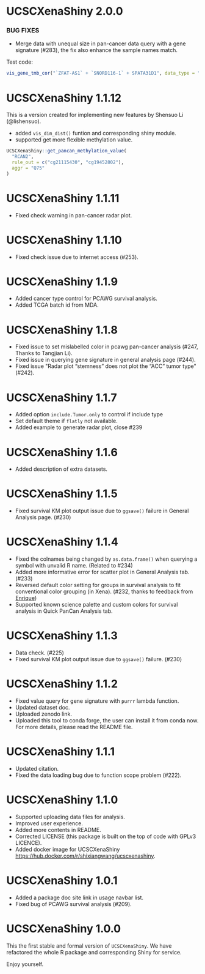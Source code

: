 # UCSCXenaShiny 2.0.0

### BUG FIXES

- Merge data with unequal size in pan-cancer data query with a gene signature (#283), the fix also enhance the
sample names match.

Test code:

```r
vis_gene_tmb_cor("`ZFAT-AS1` + `SNORD116-1` + SPATA31D1", data_type = "methylation")
```

# UCSCXenaShiny 1.1.12

This is a version created for implementing new features by Shensuo Li (@lishensuo).

- added `vis_dim_dist()` funtion and corresponding shiny module.
- supported get more flexible methylation value.

```r
UCSCXenaShiny::get_pancan_methylation_value(
  "RCAN2",
  rule_out = c("cg21115430", "cg19452802"), 
  aggr = "Q75"
)
```

# UCSCXenaShiny 1.1.11

- Fixed check warning in pan-cancer radar plot.

# UCSCXenaShiny 1.1.10

- Fixed check issue due to internet access (#253).

# UCSCXenaShiny 1.1.9

- Added cancer type control for PCAWG survival analysis.
- Added TCGA batch id from MDA.

# UCSCXenaShiny 1.1.8

- Fixed issue to set mislabelled color in pcawg pan-cancer analysis (#247, Thanks to Tangjian Li).
- Fixed issue in querying gene signature in general analysis page (#244).
- Fixed issue "Radar plot “stemness” does not plot the “ACC” tumor type" (#242).

# UCSCXenaShiny 1.1.7

- Added option `include.Tumor.only` to control if include type 
- Set default theme if `flatly` not available.
- Added example to generate radar plot, close #239

# UCSCXenaShiny 1.1.6

- Added description of extra datasets.

# UCSCXenaShiny 1.1.5

- Fixed survival KM plot output issue due to `ggsave()` failure in General Analysis page. (#230)

# UCSCXenaShiny 1.1.4

- Fixed the colnames being changed by `as.data.frame()` when querying a symbol with unvalid R name. (Related to #234)
- Added more informative error for scatter plot in General Analysis tab. (#233)
- Reversed default color setting for groups in survival analysis to fit conventional color grouping (in Xena).
(#232, thanks to feedback from [Enrique](https://github.com/quiquemedina))
- Supported known science palette and custom colors for survival analysis in Quick PanCan Analysis tab.

# UCSCXenaShiny 1.1.3

- Data check. (#225)
- Fixed survival KM plot output issue due to `ggsave()` failure. (#230)

# UCSCXenaShiny 1.1.2

- Fixed value query for gene signature with `purrr` lambda function.
- Updated dataset doc.
- Uploaded zenodo link.
- Uploaded this tool to conda forge, the user can install it from conda now.
For more details, please read the README file.

# UCSCXenaShiny 1.1.1

- Updated citation.
- Fixed the data loading bug due to function scope problem (#222).

# UCSCXenaShiny 1.1.0

- Supported uploading data files for analysis.
- Improved user experience.
- Added more contents in README.
- Corrected LICENSE (this package is built on the top of code with GPLv3 LICENCE).
- Added docker image for UCSCXenaShiny <https://hub.docker.com/r/shixiangwang/ucscxenashiny>.

# UCSCXenaShiny 1.0.1

- Added a package doc site link in usage navbar list.
- Fixed bug of PCAWG survival analysis (#209).

# UCSCXenaShiny 1.0.0

This the first stable and formal version of `UCSCXenaShiny`. We have refactored
the whole R package and corresponding Shiny for service.

Enjoy yourself.